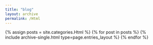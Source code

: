 ```yaml
---
title: "blog"
layout: archive
permalink: /Html
---
```



{% assign posts = site.categories.Html %}
{% for post in posts %} {% include archive-single.html type=page.entries_layout %} {% endfor %}
